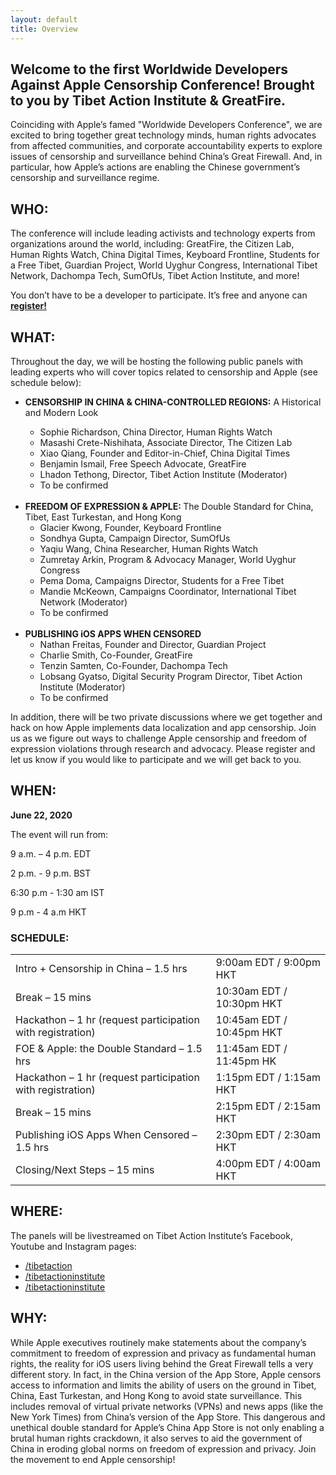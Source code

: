 ```yaml
---
layout: default
title: Overview
---
```

<h2 class="center page-title" style="">
					Welcome to the first Worldwide Developers Against Apple Censorship Conference!
					Brought to you by Tibet Action Institute & GreatFire.
</h2>
<p>
	Coinciding with Apple’s famed "Worldwide Developers Conference", we are excited to bring together great technology minds, human rights advocates from affected communities, and corporate accountability experts to explore issues of censorship and surveillance behind China’s Great Firewall. And, in particular, how Apple’s actions are enabling the Chinese government’s censorship and surveillance regime.


</p>
<h2>WHO:</h2>
<p>
	The conference will include leading activists and technology experts from organizations around the world, including: GreatFire, the Citizen Lab, Human Rights Watch, China Digital Times, Keyboard Frontline, Students for a Free Tibet, Guardian Project, World Uyghur Congress, International Tibet Network, Dachompa Tech, SumOfUs, Tibet Action Institute, and more! 
</p>
<p>	
 You don’t have to be a developer to participate. It’s free and anyone can <a href="register"><b>register!</b></a>
</p>

<h2>WHAT:</h2>
<p>
	Throughout the day, we will be hosting the following public panels with leading experts who will cover topics related to censorship and Apple (see schedule below):
</p>
<ul>
	<li><b>CENSORSHIP IN CHINA & CHINA-CONTROLLED REGIONS:</b> A Historical and Modern Look</li>
	<ul>
		<li>Sophie Richardson, China Director, Human Rights Watch</li>
		<li>Masashi Crete-Nishihata, Associate Director, The Citizen Lab</li>
		<li>Xiao Qiang, Founder and Editor-in-Chief, China Digital Times</li>
		<li>Benjamin Ismail, Free Speech Advocate, GreatFire </li>
		<li>Lhadon Tethong, Director, Tibet Action Institute (Moderator)</li>
		<li>To be confirmed</li>
	</ul>
	<br>
	<li><b>FREEDOM OF EXPRESSION & APPLE: </b>  The Double Standard for China, Tibet, East Turkestan, and Hong Kong
		<ul>
			<li>Glacier Kwong, Founder, Keyboard Frontline</li>
			<li>Sondhya Gupta, Campaign Director, SumOfUs</li>
			<li>Yaqiu Wang, China Researcher, Human Rights Watch</li>
			<li>Zumretay Arkin, Program & Advocacy Manager, World Uyghur Congress</li>
			<li>Pema Doma, Campaigns Director, Students for a Free Tibet</li>
			<li>Mandie McKeown, Campaigns Coordinator, International Tibet Network (Moderator)</li>
			<li>To be confirmed</li>
		</ul>
	 </li>
	 <br>
	<li><b>PUBLISHING iOS APPS WHEN CENSORED</b>
		<ul>
			<li>Nathan Freitas, Founder and Director, Guardian Project    </li>
			<li>Charlie Smith, Co-Founder, GreatFire</li>
			<li>Tenzin Samten, Co-Founder, Dachompa Tech</li>
			<li>Lobsang Gyatso, Digital Security Program Director, Tibet Action Institute (Moderator)</li>
			<li>To be confirmed</li>
		</ul> 
	</li>
</ul>
<p>
	 In addition, there will be two private discussions where we get together and hack on how Apple implements data localization and app censorship. Join us as we figure out ways to challenge Apple censorship and freedom of expression violations through research and advocacy. Please register and let us know if you would like to participate and we will get back to you.
</p>
<h2>WHEN:</h2>
<p><b>June 22, 2020</b></p>
<p>
	The event will run from: 
</p>
<!--<p> 8 a.m. – 3 p.m. PDT / 11 a.m. – 6 p.m. EDT / 4 p.m. - 11p.m. UK / 11 p.m - 6 a.m Hong Kong / 8:30 p.m - 3:30 am IST</p> -->
<p> 9 a.m. – 4 p.m. EDT</p>
<p> 2 p.m. - 9 p.m. BST </p>
<p> 6:30 p.m - 1:30 am IST</p>
<p> 9 p.m - 4 a.m HKT</p>

<h3>SCHEDULE:</h3>
<table>
	<tr>
		<td>Intro + Censorship in China – 1.5 hrs 	</td>
		<td>9:00am EDT / 9:00pm HKT</td>
	</tr>
	<tr>
		<td>Break – 15 mins		</td>
		<td>10:30am EDT / 10:30pm HKT</td>
	</tr>
	<tr>
		<td>Hackathon – 1 hr  (request participation with registration)	</td>
		<td>10:45am EDT / 10:45pm HKT</td>
	</tr>
	<tr>
		<td>FOE & Apple: the Double Standard – 1.5 hrs</td>
		<td>11:45am EDT / 11:45pm HK</td>
	</tr>
	<tr>
		<td>Hackathon – 1 hr (request participation with registration)</td>
		<td>1:15pm EDT / 1:15am HKT</td>
	</tr>
	<tr>
		<td>Break – 15 mins	</td>
		<td>2:15pm EDT / 2:15am HKT</td>
	</tr>
	<tr>
		<td>Publishing iOS Apps When Censored – 1.5 hrs</td>
		<td>2:30pm EDT / 2:30am HKT</td>
	</tr>
	<tr>
		<td>Closing/Next Steps – 15 mins</td>
		<td>4:00pm EDT / 4:00am HKT</td>
	</tr>
</table>
<h2>WHERE:</h2>
<p>
	The panels will be livestreamed on Tibet Action Institute’s Facebook, Youtube and Instagram pages:

<ul class="fa-ul">
  <li class="fa-li"><a class="fa fa-facebook-square fa-2x" aria-hidden="true" href="https://www.facebook.com/tibetaction"><span>/tibetaction</span></a></li>
  <li class="fa-li"><a class="fa fa-youtube fa-2x" aria-hidden="true" href="https://www.youtube.com/user/tibetactioninstitute"><span>/tibetactioninstitute</span></a></li>
  <li class="fa-li"><a  class="fa fa-instagram  fa-2x" aria-hidden="true" href="https://www.instagram.com/tibetactioninstitute/"><span>/tibetactioninstitute</span></a></li>
</ul>
</p>

<h2>WHY:</h2>
<p>
	While Apple executives routinely make statements about the company’s commitment to freedom of expression and privacy as fundamental human rights, the reality for iOS users living behind the Great Firewall tells a very different story. In fact, in the China version of the App Store, Apple censors access to information and limits the ability of users on the ground in Tibet, China, East Turkestan, and Hong Kong to avoid state surveillance. This includes removal of virtual private networks (VPNs) and news apps (like the New York Times) from China’s version of the App Store. This dangerous and unethical double standard for Apple’s China App Store is not only enabling a brutal human rights crackdown, it also serves to aid the government of China in eroding global norms on freedom of expression and privacy. Join the movement to end Apple censorship!

</p>
<p>
	
</p>
<br><br>



